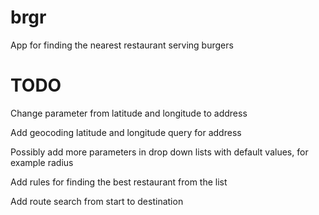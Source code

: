 brgr
====

App for finding the nearest restaurant serving burgers

TODO
====

Change parameter from latitude and longitude to address

Add geocoding latitude and longitude query for address

Possibly add more parameters in drop down lists with default values, for example radius

Add rules for finding the best restaurant from the list

Add route search from start to destination
